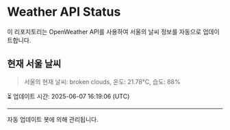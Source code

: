 
# Weather API Status

이 리포지토리는 OpenWeather API를 사용하여 서울의 날씨 정보를 자동으로 업데이트합니다.

## 현재 서울 날씨
> 서울의 현재 날씨: broken clouds, 온도: 21.78°C, 습도: 88%

⏳ 업데이트 시간: 2025-06-07 16:19:06 (UTC)

---
자동 업데이트 봇에 의해 관리됩니다.
